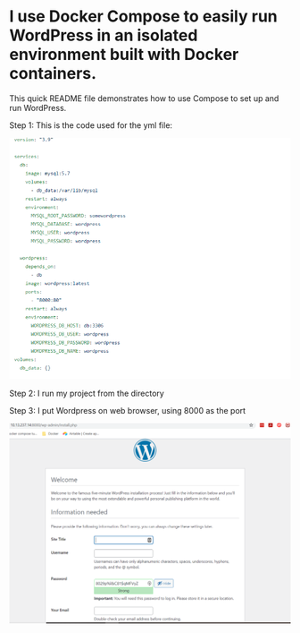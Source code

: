 
# I use Docker Compose to easily run WordPress in an isolated environment built with Docker containers. 
This quick README file demonstrates how to use Compose to set up and run WordPress.

Step 1: This is the code used for the yml file:

<img src="https://github.com/CollegeBoreal/INF1087-200-21H-02/blob/main/3.Compose/c300115140/PICTURES/yml.PNG" width="650">

Step 2: I run my project from the directory


Step 3: I put Wordpress on web browser, using 8000 as the port

<img src="https://github.com/CollegeBoreal/INF1087-200-21H-02/blob/main/3.Compose/c300115140/PICTURES/wordpress.PNG" width="650">
